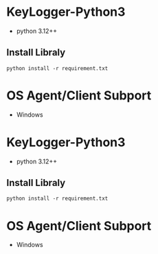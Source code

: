 
# KeyLogger-Python3
- python 3.12++
## Install Libraly
```
python install -r requirement.txt
```
# OS Agent/Client Subport
- Windows

# KeyLogger-Python3
- python 3.12++
## Install Libraly
```
python install -r requirement.txt
```
# OS Agent/Client Subport
- Windows
